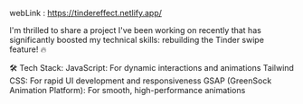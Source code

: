 webLink : https://tindereffect.netlify.app/

I'm thrilled to share a project I've been working on recently that has significantly boosted my technical skills: rebuilding the Tinder swipe feature! 🔥

🛠️ Tech Stack:
JavaScript: For dynamic interactions and animations
Tailwind CSS: For rapid UI development and responsiveness
GSAP (GreenSock Animation Platform): For smooth, high-performance animations
